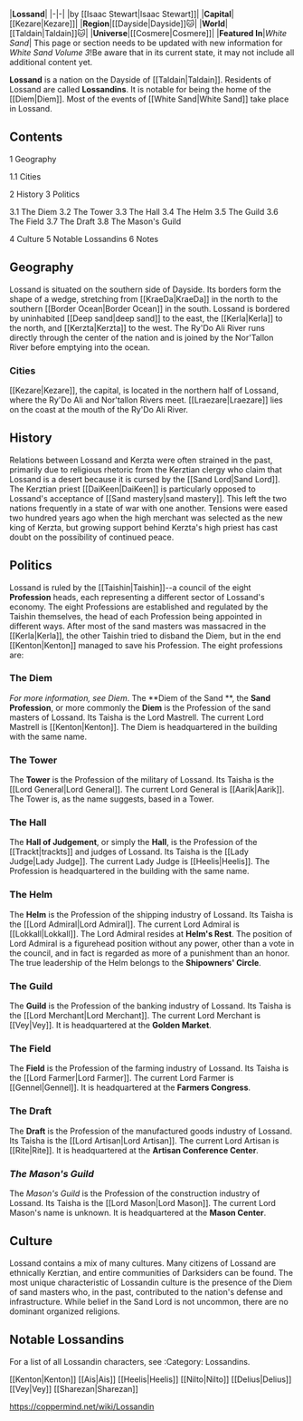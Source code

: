 |**Lossand**|
|-|-|
|by [[Isaac Stewart\|Isaac Stewart]]|
|**Capital**|[[Kezare\|Kezare]]|
|**Region**|[[Dayside\|Dayside]]🐱︎|
|**World**|[[Taldain\|Taldain]]🐱︎|
|**Universe**|[[Cosmere\|Cosmere]]|
|**Featured In**|*White Sand*|
This page or section needs to be updated with new information for *White Sand Volume 3*!Be aware that in its current state, it may not include all additional content yet.

**Lossand** is a nation on the Dayside of [[Taldain\|Taldain]]. Residents of Lossand are called **Lossandins**. It is notable for being the home of the [[Diem\|Diem]]. Most of the events of [[White Sand\|White Sand]] take place in Lossand.

## Contents

1 Geography

1.1 Cities


2 History
3 Politics

3.1 The Diem
3.2 The Tower
3.3 The Hall
3.4 The Helm
3.5 The Guild
3.6 The Field
3.7 The Draft
3.8 The Mason's Guild


4 Culture
5 Notable Lossandins
6 Notes


## Geography
Lossand is situated on the southern side of Dayside. Its borders form the shape of a wedge, stretching from [[KraeDa\|KraeDa]] in the north to the southern [[Border Ocean\|Border Ocean]] in the south. Lossand is bordered by uninhabited [[Deep sand\|deep sand]] to the east, the [[Kerla\|Kerla]] to the north, and [[Kerzta\|Kerzta]] to the west. The Ry'Do Ali River runs directly through the center of the nation and is joined by the Nor'Tallon River before emptying into the ocean.

### Cities
[[Kezare\|Kezare]], the capital, is located in the northern half of Lossand, where the Ry'Do Ali and Nor'tallon Rivers meet.
[[Lraezare\|Lraezare]] lies on the coast at the mouth of the Ry'Do Ali River.
## History
Relations between Lossand and Kerzta were often strained in the past, primarily due to religious rhetoric from the Kerztian clergy who claim that Lossand is a desert because it is cursed by the [[Sand Lord\|Sand Lord]]. The Kerztian priest [[DaiKeen\|DaiKeen]] is particularly opposed to Lossand's acceptance of [[Sand mastery\|sand mastery]]. This left the two nations frequently in a state of war with one another.
Tensions were eased two hundred years ago when the high merchant was selected as the new king of Kerzta, but growing support behind Kerzta's high priest has cast doubt on the possibility of continued peace.

## Politics
Lossand is ruled by the [[Taishin\|Taishin]]--a council of the eight **Profession** heads, each representing a different sector of Lossand's economy. The eight Professions are established and regulated by the Taishin themselves, the head of each Profession being appointed in different ways. After most of the sand masters was massacred in the [[Kerla\|Kerla]], the other Taishin tried to disband the Diem, but in the end [[Kenton\|Kenton]] managed to save his Profession.
The eight professions are:

### The Diem
*For more information, see Diem*.
The **Diem of the Sand **, the **Sand Profession**, or more commonly the **Diem** is the Profession of the sand masters of Lossand. Its Taisha is the Lord Mastrell. The current Lord Mastrell is [[Kenton\|Kenton]]. The Diem is headquartered in the building with the same name.

### The Tower
The **Tower** is the Profession of the military of Lossand. Its Taisha is the [[Lord General\|Lord General]]. The current Lord General is [[Aarik\|Aarik]]. The Tower is, as the name suggests, based in a Tower.

### The Hall
The **Hall of Judgement**, or simply the **Hall**, is the Profession of the [[Trackt\|trackts]] and judges of Lossand. Its Taisha is the [[Lady Judge\|Lady Judge]]. The current Lady Judge is [[Heelis\|Heelis]]. The Profession is headquartered in the building with the same name.

### The Helm
The **Helm** is the Profession of the shipping industry of Lossand. Its Taisha is the [[Lord Admiral\|Lord Admiral]]. The current Lord Admiral is [[Lokkall\|Lokkall]]. The Lord Admiral resides at **Helm's Rest**. The position of Lord Admiral is a figurehead position without any power, other than a vote in the council, and in fact is regarded as more of a punishment than an honor. The true leadership of the Helm belongs to the **Shipowners' Circle**.

### The Guild
The **Guild** is the Profession of the banking industry of Lossand. Its Taisha is the [[Lord Merchant\|Lord Merchant]]. The current Lord Merchant is [[Vey\|Vey]]. It is headquartered at the **Golden Market**.

### The Field
The **Field** is the Profession of the farming industry of Lossand. Its Taisha is the [[Lord Farmer\|Lord Farmer]]. The current Lord Farmer is [[Gennel\|Gennel]]. It is headquartered at the **Farmers Congress**.

### The Draft
The **Draft** is the Profession of the manufactured goods industry of Lossand. Its Taisha is the [[Lord Artisan\|Lord Artisan]]. The current Lord Artisan is [[Rite\|Rite]]. It is headquartered at the **Artisan Conference Center**.

### *The Mason's Guild*
The *Mason's Guild* is the Profession of the construction industry of Lossand. Its Taisha is the [[Lord Mason\|Lord Mason]]. The current Lord Mason's name is unknown. It is headquartered at the **Mason Center**.

## Culture
Lossand contains a mix of many cultures. Many citizens of Lossand are ethnically Kerztian, and entire communities of Darksiders can be found. The most unique characteristic of Lossandin culture is the presence of the Diem of sand masters who, in the past, contributed to the nation's defense and infrastructure. While belief in the Sand Lord is not uncommon, there are no dominant organized religions.

## Notable Lossandins
For a list of all Lossandin characters, see :Category: Lossandins.

[[Kenton\|Kenton]]
[[Ais\|Ais]]
[[Heelis\|Heelis]]
[[Nilto\|Nilto]]
[[Delius\|Delius]]
[[Vey\|Vey]]
[[Sharezan\|Sharezan]]



https://coppermind.net/wiki/Lossandin